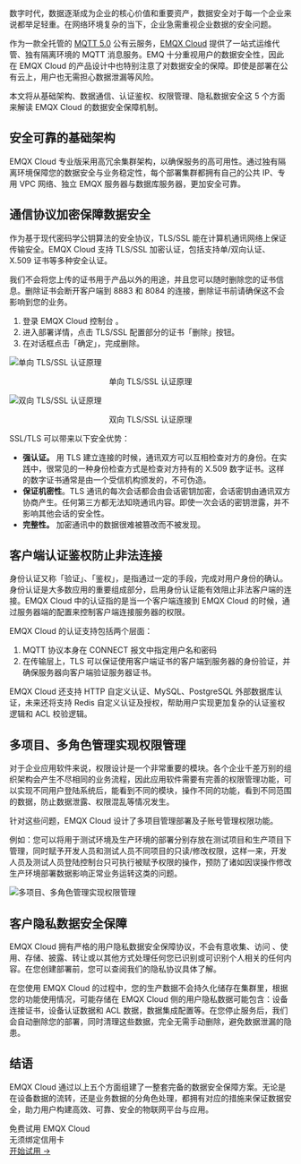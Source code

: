 数字时代，数据逐渐成为企业的核心价值和重要资产，数据安全对于每一个企业来说都举足轻重。在网络环境复杂的当下，企业急需重视企业数据的安全问题。

作为一款全托管的 [MQTT 5.0](https://www.emqx.com/zh/blog/introduction-to-mqtt-5) 公有云服务，[EMQX Cloud](https://www.emqx.com/zh/cloud) 提供了一站式运维代管、独有隔离环境的 MQTT 消息服务。EMQ 十分重视用户的数据安全性，因此在 EMQX Cloud 的产品设计中也特别注意了对数据安全的保障。即使是部署在公有云上，用户也无需担心数据泄漏等风险。

本文将从基础架构、数据通信、认证鉴权、权限管理、隐私数据安全这 5 个方面来解读 EMQX Cloud 的数据安全保障机制。

## 安全可靠的基础架构

EMQX Cloud 专业版采用高冗余集群架构，以确保服务的高可用性。通过独有隔离环境保障您的数据安全与业务稳定性，每个部署集群都拥有自己的公共 IP、专用 VPC 网络、独立 EMQX 服务器与数据库服务器，更加安全可靠。

## 通信协议加密保障数据安全

作为基于现代密码学公钥算法的安全协议，TLS/SSL 能在计算机通讯网络上保证传输安全。EMQX Cloud 支持 TLS/SSL 加密认证，包括支持单/双向认证、X.509 证书等多种安全认证。

我们不会将您上传的证书用于产品以外的用途，并且您可以随时删除您的证书信息。删除证书会断开客户端到 8883 和 8084 的连接，删除证书前请确保这不会影响到您的业务。

1. 登录 EMQX Cloud 控制台 。
2. 进入部署详情，点击 TLS/SSL 配置部分的证书「删除」按钮。
3. 在对话框点击「确定」，完成删除。


![单向 TLS/SSL 认证原理](https://assets.emqx.com/images/800d703cf32d4d553cd6d77ff3778a31.png)

<center>单向 TLS/SSL 认证原理</center>

![双向 TLS/SSL 认证原理](https://assets.emqx.com/images/8e48d965a059d44db0b9458823464619.png)

<center>双向 TLS/SSL 认证原理</center>

SSL/TLS 可以带来以下安全优势：

- **强认证。** 用 TLS 建立连接的时候，通讯双方可以互相检查对方的身份。在实践中，很常见的一种身份检查方式是检查对方持有的 X.509 数字证书。这样的数字证书通常是由一个受信机构颁发的，不可伪造。
- **保证机密性**。TLS 通讯的每次会话都会由会话密钥加密，会话密钥由通讯双方协商产生。任何第三方都无法知晓通讯内容。即使一次会话的密钥泄露，并不影响其他会话的安全性。
- **完整性。** 加密通讯中的数据很难被篡改而不被发现。

## 客户端认证鉴权防止非法连接

身份认证又称「验证」、「鉴权」，是指通过一定的手段，完成对用户身份的确认。身份认证是大多数应用的重要组成部分，启用身份认证能有效阻止非法客户端的连接。EMQX Cloud 中的认证指的是当一个客户端连接到 EMQX Cloud 的时候，通过服务器端的配置来控制客户端连接服务器的权限。

EMQX Cloud 的认证支持包括两个层面：

1. MQTT 协议本身在 CONNECT 报文中指定用户名和密码
2. 在传输层上，TLS 可以保证使用客户端证书的客户端到服务器的身份验证，并确保服务器向客户端验证服务器证书。

EMQX Cloud 还支持 HTTP 自定义认证、MySQL、PostgreSQL 外部数据库认证，未来还将支持 Redis 自定义认证及授权，帮助用户实现更加复杂的认证鉴权逻辑和 ACL 校验逻辑。

## 多项目、多角色管理实现权限管理

对于企业应用软件来说，权限设计是一个非常重要的模块。各个企业千差万别的组织架构会产生不尽相同的业务流程，因此应用软件需要有完善的权限管理功能，可以实现不同用户登陆系统后，能看到不同的模块，操作不同的功能，看到不同范围的数据，防止数据泄露、权限混乱等情况发生。

针对这些问题，EMQX Cloud 设计了多项目管理部署及子账号管理权限功能。

例如：您可以将用于测试环境及生产环境的部署分别存放在测试项目和生产项目下管理，同时赋予开发人员和测试人员不同项目的只读/修改权限，这样一来，开发人员及测试人员登陆控制台只可执行被赋予权限的操作，预防了诸如因误操作修改生产环境部署数据影响正常业务运转这类的问题。

 
![多项目、多角色管理实现权限管理](https://assets.emqx.com/images/5ac188426bb70ad17b6006c5d9e10f05.png)


## 客户隐私数据安全保障

EMQX Cloud 拥有严格的用户隐私数据安全保障协议，不会有意收集、访问 、使用、存储、披露、转让或以其他方式处理任何您已识别或可识别个人相关的任何内容。在您创建部署前，您可以查阅我们的隐私协议具体了解。

在您使用 EMQX Cloud 的过程中，您的生产数据不会持久化储存在集群里，根据您的功能使用情况，可能存储在 EMQX Cloud 侧的用户隐私数据可能包含：设备连接证书，设备认证数据和 ACL 数据，数据集成配置等。在您停止服务后，我们会自动删除您的部署，同时清理这些数据，完全无需手动删除，避免数据泄漏的隐患。

## 结语

EMQX Cloud 通过以上五个方面组建了一整套完备的数据安全保障方案。无论是在设备数据的流转，还是业务数据的分角色处理，都拥有对应的措施来保证数据安全，助力用户构建高效、可靠、安全的物联网平台与应用。


<section class="promotion">
    <div>
        免费试用 EMQX Cloud
        <div class="is-size-14 is-text-normal has-text-weight-normal">无须绑定信用卡</div>
    </div>
    <a href="https://accounts-zh.emqx.com/signup?continue=https://cloud.emqx.com/console/deployments/0?oper=new" class="button is-gradient px-5">开始试用 →</a>
</section>
